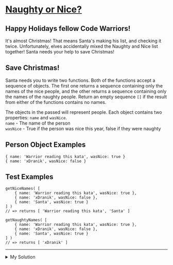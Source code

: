 # [Naughty or Nice?](https://www.codewars.com/kata/52a6b34e43c2484ac10000cd)

## Happy Holidays fellow Code Warriors!

It's almost Christmas! That means Santa's making his list, and checking it twice. Unfortunately, elves accidentally mixed the Naughty and Nice list together! Santa needs your help to save Christmas!

## Save Christmas!

Santa needs you to write two functions. Both of the functions accept a sequence of objects. The first one returns a sequence containing only the names of the nice people, and the other returns a sequence containing only the names of the naughty people. Return an empty sequence `[]` if the result from either of the functions contains no names.

The objects in the passed will represent people. Each object contains two properties: `name` and `wasNice`.  
`name` - The name of the person  
`wasNice` - True if the person was nice this year, false if they were naughty

## Person Object Examples

    { name: 'Warrior reading this kata', wasNice: true }
    { name: 'xDranik', wasNice: false }

## Test Examples

    getNiceNames( [
        { name: 'Warrior reading this kata', wasNice: true },
        { name: 'xDranik', wasNice: false },
        { name: 'Santa', wasNice: true }
    ] )
    // => returns [ 'Warrior reading this kata', 'Santa' ]

    getNaughtyNames( [
        { name: 'Warrior reading this kata', wasNice: true },
        { name: 'xDranik', wasNice: false },
        { name: 'Santa', wasNice: true }
    ] )
    // => returns [ 'xDranik' ]

---

<details><summary>My Solution</summary>

```js
function getNiceNames(people) {
  return people.filter(v => v.wasNice).map(v => v.name)
}

function getNaughtyNames(people) {
  return people.filter(v => !v.wasNice).map(v => v.name)
}
```

</details>
